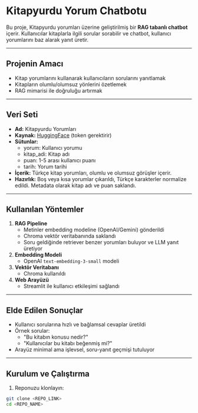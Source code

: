 # Kitapyurdu Yorum Chatbotu

Bu proje, Kitapyurdu yorumları üzerine geliştirilmiş bir **RAG tabanlı chatbot** içerir. 
Kullanıcılar kitaplarla ilgili sorular sorabilir ve chatbot, kullanıcı yorumlarını baz alarak yanıt üretir.

---

## Projenin Amacı
- Kitap yorumlarını kullanarak kullanıcıların sorularını yanıtlamak
- Kitapların olumlu/olumsuz yönlerini özetlemek
- RAG mimarisi ile doğruluğu artırmak

---

## Veri Seti
- **Ad:** Kitapyurdu Yorumları
- **Kaynak:** [HuggingFace](https://huggingface.co/datasets/alibayram/kitapyurdu_yorumlar) (token gerektirir)
- **Sütunlar:**
  - yorum: Kullanıcı yorumu
  - kitap_adi: Kitap adı
  - puan: 1-5 arası kullanıcı puanı
  - tarih: Yorum tarihi
- **İçerik:** Türkçe kitap yorumları, olumlu ve olumsuz görüşler içerir.
- **Hazırlık:** Boş veya kısa yorumlar çıkarıldı, Türkçe karakterler normalize edildi. Metadata olarak kitap adı ve puan saklandı.

---

## Kullanılan Yöntemler
1. **RAG Pipeline**
   - Metinler embedding modeline (OpenAI/Gemini) gönderildi
   - Chroma vektör veritabanında saklandı
   - Soru geldiğinde retriever benzer yorumları buluyor ve LLM yanıt üretiyor
2. **Embedding Modeli**
   - OpenAI `text-embedding-3-small` modeli
3. **Vektör Veritabanı**
   - Chroma kullanıldı
4. **Web Arayüzü**
   - Streamlit ile kullanıcı etkileşimi sağlandı

---

## Elde Edilen Sonuçlar
- Kullanıcı sorularına hızlı ve bağlamsal cevaplar üretildi
- Örnek sorular:
  - "Bu kitabın konusu nedir?"
  - "Kullanıcılar bu kitabı beğenmiş mi?"
- Arayüz minimal ama işlevsel, soru-yanıt geçmişi tutuluyor

---

## Kurulum ve Çalıştırma
1. Reponuzu klonlayın:
```bash
git clone <REPO_LINK>
cd <REPO_NAME>
